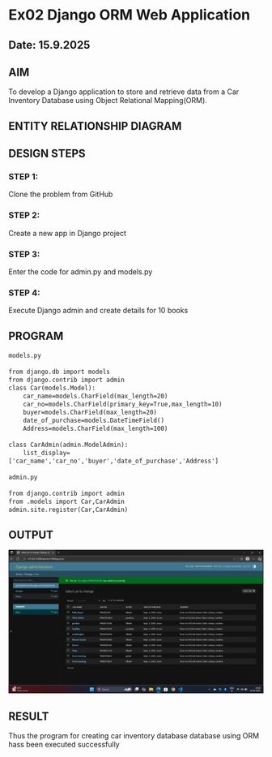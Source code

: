 # Ex02 Django ORM Web Application
## Date: 15.9.2025

## AIM
To develop a Django application to store and retrieve data from a Car Inventory Database using Object Relational Mapping(ORM).

## ENTITY RELATIONSHIP DIAGRAM



## DESIGN STEPS

### STEP 1:
Clone the problem from GitHub

### STEP 2:
Create a new app in Django project

### STEP 3:
Enter the code for admin.py and models.py

### STEP 4:
Execute Django admin and create details for 10 books

## PROGRAM
```
models.py

from django.db import models
from django.contrib import admin
class Car(models.Model):
    car_name=models.CharField(max_length=20)
    car_no=models.CharField(primary_key=True,max_length=10)
    buyer=models.CharField(max_length=20)
    date_of_purchase=models.DateTimeField()
    Address=models.CharField(max_length=100)

class CarAdmin(admin.ModelAdmin):
    list_display=['car_name','car_no','buyer','date_of_purchase','Address']

admin.py

from django.contrib import admin
from .models import Car,CarAdmin
admin.site.register(Car,CarAdmin)

```


## OUTPUT
![alt text](image.png)


## RESULT
Thus the program for creating car inventory database database using ORM hass been executed successfully
